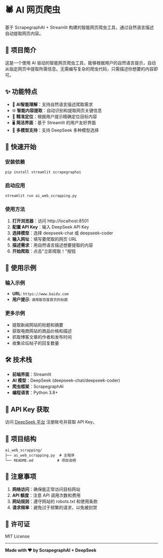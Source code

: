 # 🕷️ AI 网页爬虫

基于 ScrapegraphAI + Streamlit 构建的智能网页爬虫工具，通过自然语言描述自动提取网页内容。

## 📸 项目简介

这是一个使用 AI 驱动的智能网页爬虫工具，能够根据用户的自然语言提示，自动从指定网页中提取所需信息。无需编写复杂的爬虫代码，只需描述你想要的内容即可。

## ✨ 功能特点

- 🤖 **AI智能理解**：支持自然语言描述爬取需求
- 🌐 **智能内容提取**：自动识别和提取网页关键信息
- 🎯 **精准定位**：根据用户提示精确定位目标内容
- 🖥️ **简洁界面**：基于 Streamlit 的用户友好界面
- 🔧 **多模型支持**：支持 DeepSeek 多种模型选择

## 🚀 快速开始

### 安装依赖

```bash
pip install streamlit scrapegraphai
```

### 启动应用

```bash
streamlit run ai_web_scrapping.py
```

### 使用方法

1. **打开浏览器**：访问 http://localhost:8501
2. **配置 API Key**：输入 DeepSeek API Key
3. **选择模型**：选择 deepseek-chat 或 deepseek-coder
4. **输入网址**：填写要爬取的网页 URL
5. **描述需求**：用自然语言描述想要提取的内容
6. **开始爬取**：点击"立即爬取！"按钮

## 🎯 使用示例

### 输入示例
- **URL**: `https://www.baidu.com`
- **用户提示**: `请爬取百度首页的标题`

### 更多示例
- 提取新闻网站的标题和摘要
- 获取电商网站的商品价格和描述
- 抓取博客文章的作者和发布时间
- 收集论坛帖子的回复数量

## 🛠️ 技术栈

- **前端界面**：Streamlit
- **AI 模型**：DeepSeek (deepseek-chat/deepseek-coder)
- **爬虫框架**：ScrapegraphAI
- **编程语言**：Python 3.8+

## 🔐 API Key 获取

访问 [DeepSeek 平台](https://platform.deepseek.com/) 注册账号并获取 API Key。

## 📁 项目结构

```
ai_web_scrapping/
├── ai_web_scrapping.py  # 主程序
└── README.md           # 项目说明
```

## 🚨 注意事项

1. **网络访问**：确保能正常访问目标网站
2. **API 额度**：注意 API 调用次数和费用
3. **网站规则**：遵守网站的 robots.txt 和使用条款
4. **请求频率**：避免过于频繁的请求，以免被封禁

## 📄 许可证

MIT License

---

**Made with ❤️ by ScrapegraphAI + DeepSeek** 